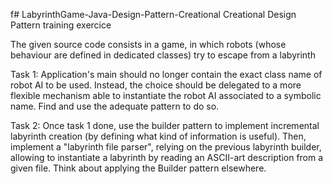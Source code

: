 f# LabyrinthGame-Java-Design-Pattern-Creational
Creational Design Pattern training exercice

The given source code consists in a game, in which robots (whose behaviour are defined in dedicated classes) try to escape from a labyrinth

Task 1: Application's main should no longer contain the exact class name of robot AI to be used. Instead, the choice should be delegated to a more flexible mechanism able to instantiate the robot AI associated to a symbolic name. Find and use the adequate pattern to do so.

Task 2: Once task 1 done, use the builder pattern to implement incremental labyrinth creation (by defining what kind of information is useful). Then, implement a "labyrinth file parser", relying on the previous labyrinth builder, allowing to instantiate a labyrinth by reading an ASCII-art description from a given file. Think about applying the Builder pattern elsewhere.
